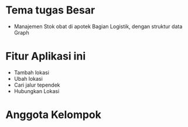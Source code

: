 # Tema tugas Besar 
- Manajemen Stok obat di apotek Bagian Logistik, dengan struktur data Graph

# Fitur Aplikasi ini
- Tambah lokasi
- Ubah lokasi
- Cari jalur tependek
- Hubungkan Lokasi

# Anggota Kelompok
